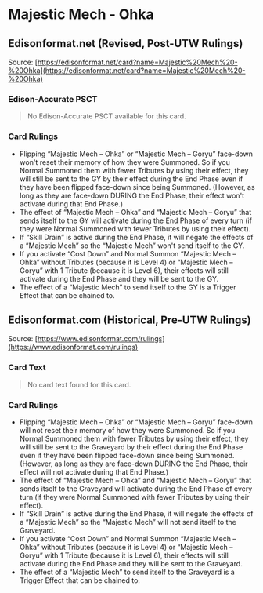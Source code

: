 # Majestic Mech - Ohka

## Edisonformat.net (Revised, Post-UTW Rulings)

Source: [https://edisonformat.net/card?name=Majestic%20Mech%20-%20Ohka](https://edisonformat.net/card?name=Majestic%20Mech%20-%20Ohka)

### Edison-Accurate PSCT

> No Edison-Accurate PSCT available for this card.

### Card Rulings

*   Flipping “Majestic Mech – Ohka” or “Majestic Mech – Goryu” face-down won't reset their memory of how they were Summoned. So if you Normal Summoned them with fewer Tributes by using their effect, they will still be sent to the GY by their effect during the End Phase even if they have been flipped face-down since being Summoned. (However, as long as they are face-down DURING the End Phase, their effect won't activate during that End Phase.)
*   The effect of “Majestic Mech – Ohka” and “Majestic Mech – Goryu” that sends itself to the GY will activate during the End Phase of every turn (if they were Normal Summoned with fewer Tributes by using their effect).
*   If “Skill Drain” is active during the End Phase, it will negate the effects of a “Majestic Mech” so the “Majestic Mech” won't send itself to the GY.
*   If you activate “Cost Down” and Normal Summon “Majestic Mech – Ohka” without Tributes (because it is Level 4) or “Majestic Mech – Goryu” with 1 Tribute (because it is Level 6), their effects will still activate during the End Phase and they will be sent to the GY.
*   The effect of a “Majestic Mech” to send itself to the GY is a Trigger Effect that can be chained to.


## Edisonformat.com (Historical, Pre-UTW Rulings)

Source: [https://www.edisonformat.com/rulings](https://www.edisonformat.com/rulings)

### Card Text

> No card text found for this card.

### Card Rulings

*   Flipping “Majestic Mech – Ohka” or “Majestic Mech – Goryu” face-down will not reset their memory of how they were Summoned. So if you Normal Summoned them with fewer Tributes by using their effect, they will still be sent to the Graveyard by their effect during the End Phase even if they have been flipped face-down since being Summoned. (However, as long as they are face-down DURING the End Phase, their effect will not activate during that End Phase.)
*   The effect of “Majestic Mech – Ohka” and “Majestic Mech – Goryu” that sends itself to the Graveyard will activate during the End Phase of every turn (if they were Normal Summoned with fewer Tributes by using their effect).
*   If “Skill Drain” is active during the End Phase, it will negate the effects of a “Majestic Mech” so the “Majestic Mech” will not send itself to the Graveyard.
*   If you activate “Cost Down” and Normal Summon “Majestic Mech – Ohka” without Tributes (because it is Level 4) or “Majestic Mech – Goryu” with 1 Tribute (because it is Level 6), their effects will still activate during the End Phase and they will be sent to the Graveyard.
*   The effect of a “Majestic Mech” to send itself to the Graveyard is a Trigger Effect that can be chained to.


